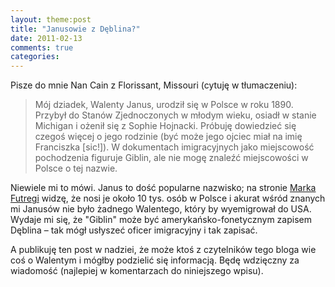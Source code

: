 ```yaml
---
layout: theme:post
title: "Janusowie z Dęblina?"
date: 2011-02-13
comments: true
categories: 
---
```


Pisze do mnie Nan Cain z Florissant, Missouri (cytuję w tłumaczeniu):

> Mój dziadek, Walenty Janus, urodził się w Polsce w roku 1890.
> Przybył do Stanów Zjednoczonych w młodym wieku, osiadł w stanie
> Michigan i ożenił się z Sophie Hojnacki. Próbuję dowiedzieć się
> czegoś więcej o jego rodzinie (być może jego ojciec miał na imię
> Franciszka [sic!]). W dokumentach imigracyjnych jako miejscowość
> pochodzenia figuruje Giblin, ale nie mogę znaleźć miejscowości w
> Polsce o tej nazwie.

Niewiele mi to mówi. Janus to dość popularne nazwisko; na stronie 
[Marka Futregi][1] widzę, że nosi je około 10 tys. osób w Polsce 
i akurat wśród znanych mi Janusów nie było żadnego Walentego, 
który by wyemigrował do USA. Wydaje mi się, że "Giblin" może być 
amerykańsko-fonetycznym zapisem Dęblina – tak mógł usłyszeć oficer 
imigracyjny i tak zapisać.

A publikuję ten post w nadziei, że może ktoś z czytelników tego bloga
wie coś o Walentym i mógłby podzielić się informacją. Będę wdzięczny za
wiadomość (najlepiej w komentarzach do niniejszego wpisu).

 [1]: http://www.futrega.org/etc/nazwiska.html
